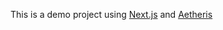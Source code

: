 This is a demo project using [Next.js](https://nextjs.org/) and [Aetheris](https://docs.aetheris.io)
